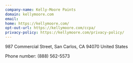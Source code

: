 ```yaml
---
company-name: Kelly-Moore Paints
domain: kellymoore.com
email: 
home: https://kellymoore.com/
opt-out-url: https://kellymoore.com/ccpa/
privacy-policy: https://kellymoore.com/privacy-policy/
---
```


987 Commercial Street, San Carlos, CA 94070 United States

Phone number: (888) 562-5573


